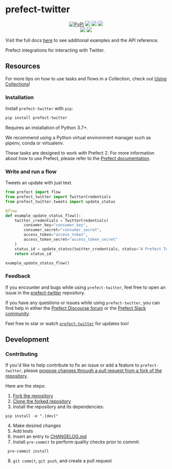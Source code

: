 # prefect-twitter

<p align="center">
    <!--- Insert a cover image here -->
    <!--- <br> -->
    <a href="https://pypi.python.org/pypi/prefect-twitter/" alt="PyPI version">
        <img alt="PyPI" src="https://img.shields.io/pypi/v/prefect-twitter?color=0052FF&labelColor=090422"></a>
    <a href="https://github.com/PrefectHQ/prefect-twitter/" alt="Stars">
        <img src="https://img.shields.io/github/stars/PrefectHQ/prefect-twitter?color=0052FF&labelColor=090422" /></a>
    <a href="https://pypistats.org/packages/prefect-twitter/" alt="Downloads">
        <img src="https://img.shields.io/pypi/dm/prefect-twitter?color=0052FF&labelColor=090422" /></a>
    <a href="https://github.com/PrefectHQ/prefect-twitter/pulse" alt="Activity">
        <img src="https://img.shields.io/github/commit-activity/m/PrefectHQ/prefect-twitter?color=0052FF&labelColor=090422" /></a>
    <br>
    <a href="https://prefect-community.slack.com" alt="Slack">
        <img src="https://img.shields.io/badge/slack-join_community-red.svg?color=0052FF&labelColor=090422&logo=slack" /></a>
    <a href="https://discourse.prefect.io/" alt="Discourse">
        <img src="https://img.shields.io/badge/discourse-browse_forum-red.svg?color=0052FF&labelColor=090422&logo=discourse" /></a>
</p>

Visit the full docs [here](https://PrefectHQ.github.io/prefect-twitter) to see additional examples and the API reference.

Prefect integrations for interacting with Twitter.


<!--- ### Add a real-world example of how to use this Collection here

Offer some motivation on why this helps.

After installing `prefect-twitter` and [saving the credentials](#saving-credentials-to-block), you can easily use it within your flows to help you achieve the aforementioned benefits!

```python
from prefect import flow, get_run_logger
```

--->

## Resources

For more tips on how to use tasks and flows in a Collection, check out [Using Collections](https://docs.prefect.io/collections/usage/)!

### Installation

Install `prefect-twitter` with `pip`:

```bash
pip install prefect-twitter
```

Requires an installation of Python 3.7+.

We recommend using a Python virtual environment manager such as pipenv, conda or virtualenv.

These tasks are designed to work with Prefect 2. For more information about how to use Prefect, please refer to the [Prefect documentation](https://orion-docs.prefect.io/).

<!--- ### Saving credentials to block

Note, to use the `load` method on Blocks, you must already have a block document [saved through code](https://orion-docs.prefect.io/concepts/blocks/#saving-blocks) or [saved through the UI](https://orion-docs.prefect.io/ui/blocks/).

Below is a walkthrough on saving block documents through code.

1. Head over to <SERVICE_URL>.
2. Login to your <SERVICE> account.
3. Click "+ Create new secret key".
4. Copy the generated API key.
5. Create a short script, replacing the placeholders (or do so in the UI).

```python
from {{ cookiecutter.collection_slug }} import Block
Block(api_key="API_KEY_PLACEHOLDER").save("BLOCK_NAME_PLACEHOLDER")
```

Congrats! You can now easily load the saved block, which holds your credentials:

```python
from {{ cookiecutter.collection_slug }} import Block
Block.load("BLOCK_NAME_PLACEHOLDER")
```

!!! info "Registering blocks"

    Register blocks in this module to
    [view and edit them](https://docs.prefect.io/ui/blocks/)
    on Prefect Cloud:

    ```bash
    prefect block register -m {{ cookiecutter.collection_slug }}
    ```

A list of available blocks in `{{ cookiecutter.collection_name }}` and their setup instructions can be found [here](https://{{ cookiecutter.github_organization }}.github.io/{{ cookiecutter.collection_name }}/blocks_catalog).

--->

### Write and run a flow

Tweets an update with just text.
```python
from prefect import flow
from prefect_twitter import TwitterCredentials
from prefect_twitter.tweets import update_status

@flow
def example_update_status_flow():
    twitter_credentials = TwitterCredentials(
        consumer_key="consumer_key",
        consumer_secret="consumer_secret",
        access_token="access_token",
        access_token_secret="access_token_secret"
    )
    status_id = update_status(twitter_credentials, status="A Prefect Tweet!")
    return status_id

example_update_status_flow()
```

### Feedback

If you encounter and bugs while using `prefect-twitter`, feel free to open an issue in the [prefect-twitter](https://github.com/PrefectHQ/prefect-twitter) repository.

If you have any questions or issues while using `prefect-twitter`, you can find help in either the [Prefect Discourse forum](https://discourse.prefect.io/) or the [Prefect Slack community](https://prefect.io/slack).

Feel free to star or watch [`prefect-twitter`](https://github.com/PrefectHQ/prefect-twitter) for updates too!

## Development

### Contributing

If you'd like to help contribute to fix an issue or add a feature to `prefect-twitter`, please [propose changes through a pull request from a fork of the repository](https://docs.github.com/en/pull-requests/collaborating-with-pull-requests/proposing-changes-to-your-work-with-pull-requests/creating-a-pull-request-from-a-fork).


Here are the steps:
 
1. [Fork the repository](https://docs.github.com/en/get-started/quickstart/fork-a-repo#forking-a-repository)
2. [Clone the forked repository](https://docs.github.com/en/get-started/quickstart/fork-a-repo#cloning-your-forked-repository)
3. Install the repository and its dependencies:
```
pip install -e ".[dev]"
```
4. Make desired changes
5. Add tests
6. Insert an entry to [CHANGELOG.md](https://github.com/PrefectHQ/prefect-twitter/blob/main/CHANGELOG.md)
7. Install `pre-commit` to perform quality checks prior to commit:
```
 pre-commit install
 ```
8. `git commit`, `git push`, and create a pull request
